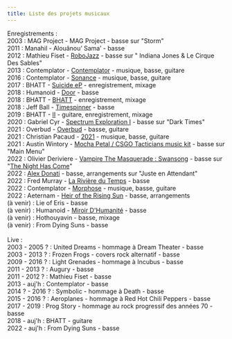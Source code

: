 ```yaml
---
title: Liste des projets musicaux
---
```

Enregistrements :
<br>2003 : MAG Project - MAG Project - basse sur "Storm"
<br>2011 : Manahil - Alouânou’ Sama’ - basse
<br>2012 : Mathieu Fiset - [RoboJazz](https://mathieufiset.bandcamp.com/album/robojazz) - basse sur " Indiana Jones & Le Cirque Des Sables"
<br>2013 : Contemplator - [Contemplator](https://contemplator.bandcamp.com/album/contemplator) - musique, basse, guitare
<br>2016 : Contemplator - [Sonance](https://contemplator.bandcamp.com/album/sonance) - musique, basse, guitare
<br>2017 : BHATT - [Suicide eP](https://bhattqc.bandcamp.com/album/suicide-ep) - enregistrement, mixage
<br>2018 : Humanoid - [Door](https://humanoid3.bandcamp.com/album/door) - basse
<br>2018 : BHATT - [BHATT](https://bhattqc.bandcamp.com/album/bhatt) - enregistrement, mixage
<br>2018 : Jeff Ball - [Timespinner](https://jeffball.bandcamp.com/album/timespinner-original-game-soundtrack) - basse
<br>2019 : BHATT - [II](https://bhattqc.bandcamp.com/album/ii) - guitare, enregistrement, mixage
<br>2020 : Gabriel Cyr - [Spectrum Exploration I](https://gabrielcyrguitarist.bandcamp.com/album/spectrum-exploration-i) - basse sur "Dark Times"
<br>2021 : Overbud - [Overbud](https://overbud.bandcamp.com/album/overbud) - basse, guitare
<br>2021 : Christian Pacaud - [2021](https://christianpacaud.bandcamp.com/music) - musique, basse, guitare
<br>2021 : Austin Wintory - [Mocha Petal / CSGO Tacticians music kit](https://www.youtube.com/watch?v=mwHTecB638E) - basse sur "Main Menu"
<br>2022 : Olivier Deriviere - [Vampire The Masquerade : Swansong](https://olivierderiviere.bandcamp.com/album/vampire-the-masquerade-swansong) - basse sur "[The Night Has Come](https://www.youtube.com/watch?v=T31oetskHQs)"
<br>2022 : [Alex Donati](https://alexdonati.bandcamp.com/) - basse, arrangements sur "Juste en Attendant"
<br>2022 : Fred Murray - [La Rivière du Temps](https://fredmurray.bandcamp.com/album/la-rivi-re-du-temps) - basse
<br>2022 : Contemplator - [Morphose](https://contemplator.bandcamp.com/album/morphose) - musique, basse, guitare
<br>2022 : Aeternam - [Heir of the Rising Sun](https://aeternam.bandcamp.com/album/heir-of-the-rising-sun) - basse, arrangements
<br>(à venir) : Lie of Eris - basse
<br>(à venir) : Humanoid - [Miroir D'Humanité](https://humanoid3.bandcamp.com/album/miroir-dhumanit) - basse
<br>(à venir) : Hothouyavin - basse, mixage
<br>(à venir) : From Dying Suns - basse
<br><br>Live : 
<br>2003 - 2005 ? : United Dreams - hommage à Dream Theater - basse
<br>2003 - 2013 ? : Frozen Frogs - covers rock alternatif - basse
<br>2009 - 2016 ? : Light Grenades - hommage à Incubus - basse
<br>2011 - 2013 ? : Augury - basse
<br>2011 - 2012 ? : Mathieu Fiset - basse
<br>2013 - auj'h : Contemplator - basse
<br>2014 ? - 2016 ? : Symbolic - hommage à Death - basse
<br>2015 - 2016 ? : Aeroplanes - hommage à Red Hot Chili Peppers - basse
<br>2017 - 2019 : Prog Story - hommage au rock progressif des années 70 - basse
<br>2018 - auj'h : BHATT - guitare
<br>2022 - auj'h : From Dying Suns - basse
